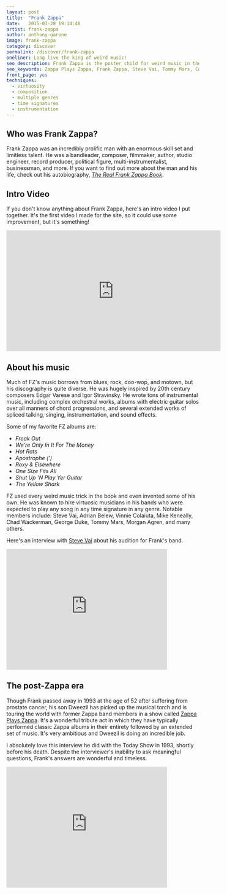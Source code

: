 ```yaml
---
layout: post
title:  "Frank Zappa"
date:   2015-03-28 19:14:46
artist: frank-zappa
author: anthony-garone
image: frank-zappa
category: discover
permalink: /discover/frank-zappa
oneliner: Long live the king of weird music!
seo_description: Frank Zappa is the poster child for weird music in the 20th century. From rock to psychedelic to chamber orchestra, he had it all.
seo_keywords: Zappa Plays Zappa, Frank Zappa, Steve Vai, Tommy Mars, Complexity, Orchestration, Virtuosity, Humor
front_page: yes
techniques:
  - virtuosity
  - composition
  - multiple genres
  - time signatures
  - instrumentation
---
```

## Who was Frank Zappa?

Frank Zappa was an incredibly prolific man with an enormous skill set and limitless talent. He was a bandleader, composer, filmmaker, author, studio engineer, record producer, political figure, multi-instrumentalist, businessman, and more. If you want to find out more about the man and his life, check out his autobiography, *[The Real Frank Zappa Book](http://en.wikipedia.org/wiki/The_Real_Frank_Zappa_Book)*.

## Intro Video

If you don't know anything about Frank Zappa, here's an intro video I put together. It's the first video I made for the site, so it could use some improvement, but it's something!

<div class="video-wrapper">
<iframe width="560" height="315" src="https://www.youtube.com/embed/MnO91KMP_-w" frameborder="0" allowfullscreen=""></iframe>
</div>

## About his music

Much of FZ's music borrows from blues, rock, doo-wop, and motown, but his discography is quite diverse. He was hugely inspired by 20th century composers Edgar Varese and Igor Stravinsky. He wrote tons of instrumental music, including complex orchestral works, albums with electric guitar solos over all manners of chord progressions, and several extended works of spliced talking, singing, instrumentation, and sound effects.

Some of my favorite FZ albums are:

- *Freak Out*
- *We're Only In It For The Money*
- *Hot Rats*
- *Apostrophe (')*
- *Roxy &amp; Elsewhere*
- *One Size Fits All*
- *Shut Up 'N Play Yer Guitar*
- *The Yellow Shark*

FZ used every weird music trick in the book and even invented some of his own. He was known to hire virtuosic musicians in his bands who were expected to play any song in any time signature in any genre. Notable members include: Steve Vai, Adrian Belew, Vinnie Colaiuta, Mike Keneally, Chad Wackerman, George Duke, Tommy Mars, Morgan Agren, and many others.

Here's an interview with [Steve Vai](/discover/steve-vai) about his audition for Frank's band.

<div class="video-wrapper">
<iframe width="420" height="315" src="https://www.youtube.com/embed/Xx1RguHA4XE?rel=0" frameborder="0" allowfullscreen=""></iframe>
</div>

## The post-Zappa era

Though Frank passed away in 1993 at the age of 52 after suffering from prostate cancer, his son Dweezil has picked up the musical torch and is touring the world with former Zappa band members in a show called [Zappa Plays Zappa](http://en.wikipedia.org/wiki/Zappa_Plays_Zappa). It's a wonderful tribute act in which they have typically performed classic Zappa albums in their entirety followed by an extended set of music. It's very ambitious and Dweezil is doing an incredible job.

I absolutely love this interview he did with the Today Show in 1993, shortly before his death. Despite the interviewer's inability to ask meaningful questions, Frank's answers are wonderful and timeless.

<div class="video-wrapper">
<iframe width="420" height="315" src="https://www.youtube.com/embed/UDYzuwG-gOE?rel=0" frameborder="0" allowfullscreen=""></iframe>
</div>
